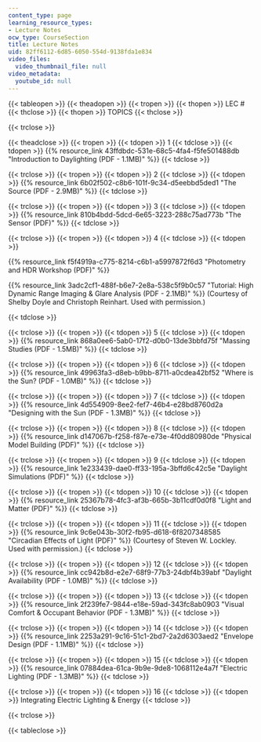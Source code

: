 ```yaml
---
content_type: page
learning_resource_types:
- Lecture Notes
ocw_type: CourseSection
title: Lecture Notes
uid: 82ff6112-6d85-6050-554d-9138fda1e834
video_files:
  video_thumbnail_file: null
video_metadata:
  youtube_id: null
---
```


{{< tableopen >}}
{{< theadopen >}}
{{< tropen >}}
{{< thopen >}}
LEC #
{{< thclose >}}
{{< thopen >}}
TOPICS
{{< thclose >}}

{{< trclose >}}

{{< theadclose >}}
{{< tropen >}}
{{< tdopen >}}
1
{{< tdclose >}}
{{< tdopen >}}
{{% resource_link 43ffdbdc-531e-68c5-4fa4-f5fe501488db "Introduction to Daylighting (PDF - 1.1MB)" %}}
{{< tdclose >}}

{{< trclose >}}
{{< tropen >}}
{{< tdopen >}}
2
{{< tdclose >}}
{{< tdopen >}}
{{% resource_link 6b02f502-c8b6-101f-9c34-d5eebbd5ded1 "The Source (PDF - 2.9MB)" %}}
{{< tdclose >}}

{{< trclose >}}
{{< tropen >}}
{{< tdopen >}}
3
{{< tdclose >}}
{{< tdopen >}}
{{% resource_link 810b4bdd-5dcd-6e65-3223-288c75ad773b "The Sensor (PDF)" %}}
{{< tdclose >}}

{{< trclose >}}
{{< tropen >}}
{{< tdopen >}}
4
{{< tdclose >}}
{{< tdopen >}}


{{% resource_link f5f4919a-c775-8214-c6b1-a5997872f6d3 "Photometry and HDR Workshop (PDF)" %}}

{{% resource_link 3adc2cf1-488f-b6e7-2e8a-538c5f9b0c57 "Tutorial: High Dynamic Range Imaging & Glare Analysis (PDF - 2.1MB)" %}} (Courtesy of Shelby Doyle and Christoph Reinhart. Used with permission.)


{{< tdclose >}}

{{< trclose >}}
{{< tropen >}}
{{< tdopen >}}
5
{{< tdclose >}}
{{< tdopen >}}
{{% resource_link 868a0ee6-5ab0-17f2-d0b0-13de3bbfd75f "Massing Studies (PDF - 1.5MB)" %}}
{{< tdclose >}}

{{< trclose >}}
{{< tropen >}}
{{< tdopen >}}
6
{{< tdclose >}}
{{< tdopen >}}
{{% resource_link 49963fa3-d8eb-b9bb-8711-a0cdea42bf52 "Where is the Sun? (PDF - 1.0MB)" %}}
{{< tdclose >}}

{{< trclose >}}
{{< tropen >}}
{{< tdopen >}}
7
{{< tdclose >}}
{{< tdopen >}}
{{% resource_link 4d554909-8ee2-fef7-46b4-e28bd8760d2a "Designing with the Sun (PDF - 1.3MB)" %}}
{{< tdclose >}}

{{< trclose >}}
{{< tropen >}}
{{< tdopen >}}
8
{{< tdclose >}}
{{< tdopen >}}
{{% resource_link d147067b-f258-f87e-e73e-4f0dd80980de "Physical Model Building (PDF)" %}}
{{< tdclose >}}

{{< trclose >}}
{{< tropen >}}
{{< tdopen >}}
9
{{< tdclose >}}
{{< tdopen >}}
{{% resource_link 1e233439-dae0-ff33-195a-3bffd6c42c5e "Daylight Simulations (PDF)" %}}
{{< tdclose >}}

{{< trclose >}}
{{< tropen >}}
{{< tdopen >}}
10
{{< tdclose >}}
{{< tdopen >}}
{{% resource_link 25367b78-4fc3-af3b-665b-3b11cdf0d0f8 "Light and Matter (PDF)" %}}
{{< tdclose >}}

{{< trclose >}}
{{< tropen >}}
{{< tdopen >}}
11
{{< tdclose >}}
{{< tdopen >}}
{{% resource_link 9c6e043b-30f2-fb95-d618-6f8207348585 "Circadian Effects of Light (PDF)" %}} (Courtesy of Steven W. Lockley. Used with permission.)
{{< tdclose >}}

{{< trclose >}}
{{< tropen >}}
{{< tdopen >}}
12
{{< tdclose >}}
{{< tdopen >}}
{{% resource_link cc942b8d-e2e7-68f9-77b3-24dbf4b39abf "Daylight Availability (PDF - 1.0MB)" %}}
{{< tdclose >}}

{{< trclose >}}
{{< tropen >}}
{{< tdopen >}}
13
{{< tdclose >}}
{{< tdopen >}}
{{% resource_link 2f239fe7-9844-e18e-59ad-343fc8ab0903 "Visual Comfort & Occupant Behavior (PDF - 1.3MB)" %}}
{{< tdclose >}}

{{< trclose >}}
{{< tropen >}}
{{< tdopen >}}
14
{{< tdclose >}}
{{< tdopen >}}
{{% resource_link 2253a291-9c16-51c1-2bd7-2a2d6303aed2 "Envelope Design (PDF - 1.1MB)" %}}
{{< tdclose >}}

{{< trclose >}}
{{< tropen >}}
{{< tdopen >}}
15
{{< tdclose >}}
{{< tdopen >}}
{{% resource_link 07884dea-61ca-9b9e-9de8-1068112e4a7f "Electric Lighting (PDF - 1.3MB)" %}}
{{< tdclose >}}

{{< trclose >}}
{{< tropen >}}
{{< tdopen >}}
16
{{< tdclose >}}
{{< tdopen >}}
Integrating Electric Lighting & Energy
{{< tdclose >}}

{{< trclose >}}

{{< tableclose >}}